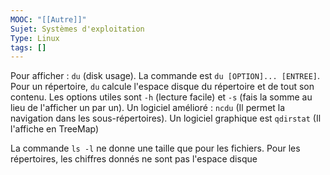 ```yaml
---
MOOC: "[[Autre]]"
Sujet: Systèmes d'exploitation
Type: Linux
tags: []
---
```

Pour afficher : `du` (disk usage). La commande est `du [OPTION]... [ENTREE]`. Pour un répertoire, `du` calcule l'espace disque du répertoire et de tout son contenu. Les options utiles sont `-h` (lecture facile) et `-s` (fais la somme au lieu de l'afficher un par un). Un logiciel amélioré : `ncdu` (Il permet la navigation dans les sous-répertoires). Un logiciel graphique est `qdirstat` (Il l'affiche en TreeMap)

La commande `ls -l` ne donne une taille que pour les fichiers. Pour les répertoires, les chiffres donnés ne sont pas l'espace disque
